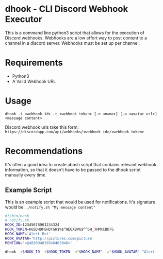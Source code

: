 # dhook - CLI Discord Webhook Executor
This is a command line python3 script that allows for the execution of Discord webhooks.  Webhooks are a low effort way to post content to a channel in a discord server.  Webhooks must be set up per channel.  

# Requirements
* Python3
* A Valid Webhook URL

# Usage
`dhook -i <webhook id> -t <webhook token> [-n <name>] [-a <avatar url>] <message content>`

Discord webhook urls take this form:
`https://discordapp.com/api/webhooks/<webhook id>/<webhook token>`

# Recommendations
It's often a good idea to create abash script that contains relevant webhook information, so that it doesn't have to be passed to the dhook script manually every time.

## Example Script
This is an example script that would be used for notifications.  It's signature would be: `./notify.sh "My message content"`
```bash
#!/bin/bash
# notify.sh
HOOK_ID=12345678901234324
HOOK_TOKEN=HGSDHDFGHDFGH$%$^WEGXBVG$^^GH_)HMKCBDFG
HOOK_NAME='Alert Bot'
HOOK_AVATAR='http://pictures.com/picture'
MENTION='<@483094830948403948>'

dhook -i$HOOK_ID -t$HOOK_TOKEN -n"$HOOK_NAME" -a"$HOOK_AVATAR" "Alert for $MENTION: $1"
```




